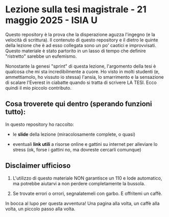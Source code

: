 # Lezione sulla tesi magistrale - 21 maggio 2025 - ISIA U
Questo repository è la prova che la disperazione aguzza l'ingegno (e la velocità di scrittura). Il contenuto di questo repository e il dietro le quinte della lezione che è ad esso collegata sono un po' caotici e improvvisati. Questo materiale è stato partorito in un lasso di tempo che definire "ristretto" sarebbe un eufemismo.

Nonostante la genesi "sprint" di questa lezione, l'argomento della tesi è qualcosa che mi sta incredibilmente a cuore. Ho visto in molti studenti (e, ammettiamolo, ho vissuto io stessa) l'ansia, lo smarrimento e la sensazione di scalare l'Everest in ciabatte quando si tratta di scrivere LA TESI. Ecco quindi il mio piccolo contributo.

## Cosa troverete qui dentro (sperando funzioni tutto):

In questo repository ho raccolto:

- le **slide** della lezione (miracolosamente complete, o quasi)
  
- eventuali **link utili** a risorse online e gattini su internet per alleviare lo stress (ok, forse i gattini no, ma dovreste cercarli comunque)
  

## Disclaimer ufficioso

1. L'utilizzo di questo materiale NON garantisce un 110 e lode automatico, ma potrebbe aiutarvi a non perdere completamente la bussola.
  
2. Se trovate errori o orrori, segnalatemeli con garbo. E offritemi un caffè.
  

In bocca al lupo per questa avventura! Una pagina alla volta, un caffè alla volta, un piccolo passo alla volta.